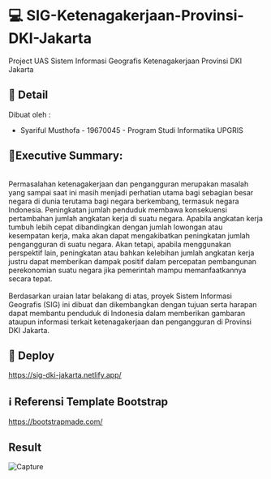# 💻 SIG-Ketenagakerjaan-Provinsi-DKI-Jakarta
Project UAS Sistem Informasi Geografis Ketenagakerjaan Provinsi DKI Jakarta

## 📃 Detail
Dibuat oleh : <br>
  - Syariful Musthofa - 19670045 - Program Studi Informatika UPGRIS

## 📌Executive Summary:
  <br>Permasalahan ketenagakerjaan dan pengangguran merupakan masalah yang sampai saat ini masih menjadi perhatian utama bagi sebagian besar negara di dunia terutama bagi negara berkembang, termasuk negara Indonesia. Peningkatan jumlah penduduk membawa konsekuensi pertambahan jumlah angkatan kerja di suatu negara. Apabila angkatan kerja tumbuh lebih cepat dibandingkan dengan jumlah lowongan atau kesempatan kerja, maka akan dapat mengakibatkan peningkatan jumlah pengangguran di suatu negara. Akan tetapi, apabila menggunakan perspektif lain, peningkatan atau bahkan kelebihan jumlah angkatan kerja justru dapat memberikan dampak positif dalam percepatan pembangunan perekonomian suatu negara jika pemerintah mampu memanfaatkannya secara tepat. <br><br>
   Berdasarkan uraian latar belakang di atas, proyek Sistem Informasi Geografis (SIG) ini dibuat dan dikembangkan dengan tujuan serta harapan dapat membantu penduduk di Indonesia dalam memberikan gambaran ataupun informasi terkait ketenagakerjaan dan pengangguran di Provinsi DKI Jakarta.

## :rocket: Deploy
  https://sig-dki-jakarta.netlify.app/
  
## :information_source: Referensi Template Bootstrap 
  https://bootstrapmade.com/

## Result 
![Capture](https://user-images.githubusercontent.com/60634669/178146088-a52855c2-b2b0-4ff2-99b8-00cc444bfb3e.PNG)
